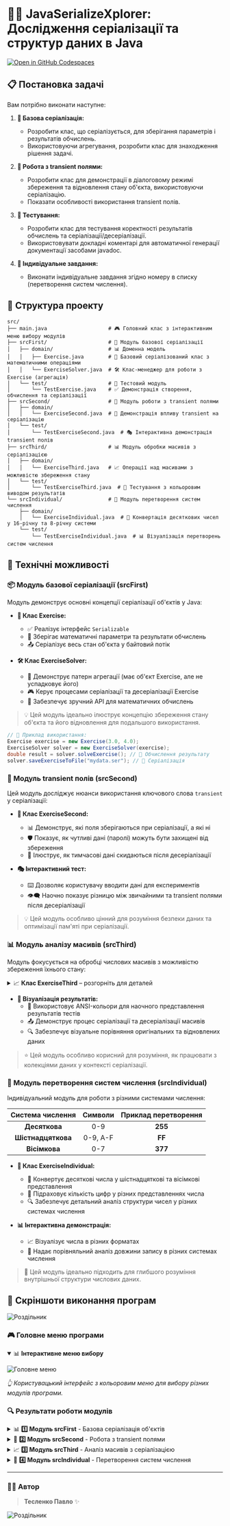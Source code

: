 # 🚀✨ JavaSerializeXplorer: Дослідження серіалізації та структур даних в Java
[![Open in GitHub Codespaces](https://github.com/codespaces/badge.svg)](https://github.com/codespaces/new?hide_repo_select=true&ref=task-2-classes-and-objects-%2804.03.25%29&repo=941975572)

## 📋 Постановка задачі

Вам потрібно виконати наступне:

1. **💾 Базова серіалізація:**
   - Розробити клас, що серіалізується, для зберігання параметрів і результатів обчислень.
   - Використовуючи агрегування, розробити клас для знаходження рішення задачі.

2. **🔐 Робота з transient полями:**
   - Розробити клас для демонстрації в діалоговому режимі збереження та відновлення стану об'єкта, використовуючи серіалізацію.
   - Показати особливості використання transient полів.

3. **🧪 Тестування:**
   - Розробити клас для тестування коректності результатів обчислень та серіалізації/десеріалізації.
   - Використовувати докладні коментарі для автоматичної генерації документації засобами javadoc.

4. **🔢 Індивідуальне завдання:**
   - Виконати індивідуальне завдання згідно номеру в списку (перетворення систем числення).

## 🌟 Структура проекту

```
src/
├── main.java                    # 🎮 Головний клас з інтерактивним меню вибору модулів
├── srcFirst/                    # 🔰 Модуль базової серіалізації
│   ├── domain/                  # 📊 Доменна модель
│   │   ├── Exercise.java        # 📝 Базовий серіалізований клас з математичними операціями
│   │   └── ExerciseSolver.java  # 🛠️ Клас-менеджер для роботи з Exercise (агрегація)
│   └── test/                    # 🧪 Тестовий модуль
│       └── TestExercise.java    # ✅ Демонстрація створення, обчислення та серіалізації
├── srcSecond/                   # 🔑 Модуль роботи з transient полями
│   ├── domain/
│   │   └── ExerciseSecond.java  # 🔐 Демонстрація впливу transient на серіалізацію
│   └── test/
│       └── TestExerciseSecond.java  # 🎭 Інтерактивна демонстрація transient полів
├── srcThird/                    # 📊 Модуль обробки масивів з серіалізацією
│   ├── domain/
│   │   └── ExerciseThird.java   # 📈 Операції над масивами з можливістю збереження стану
│   └── test/
│       └── TestExerciseThird.java  # 🌈 Тестування з кольоровим виводом результатів
└── srcIndividual/               # 🧮 Модуль перетворення систем числення
    ├── domain/
    │   └── ExerciseIndividual.java  # 🔢 Конвертація десяткових чисел у 16-річну та 8-річну системи
    └── test/
        └── TestExerciseIndividual.java  # 📊 Візуалізація перетворень систем числення
```

## 🔧 Технічні можливості

### 📦 Модуль базової серіалізації (srcFirst)

Модуль демонструє основні концепції серіалізації об'єктів у Java:

- **🧩 Клас Exercise:**
  - ✅ Реалізує інтерфейс `Serializable`
  - 💾 Зберігає математичні параметри та результати обчислень
  - 📤 Серіалізує весь стан об'єкта у байтовий потік

- **🛠️ Клас ExerciseSolver:**
  - 🔗 Демонструє патерн агрегації (має об'єкт Exercise, але не успадковує його)
  - 🎮 Керує процесами серіалізації та десеріалізації Exercise
  - 🧮 Забезпечує зручний API для математичних обчислень

> 💡 Цей модуль ідеально ілюструє концепцію збереження стану об'єкта та його відновлення для подальшого використання.

```java
// 📝 Приклад використання:
Exercise exercise = new Exercise(3.0, 4.0);
ExerciseSolver solver = new ExerciseSolver(exercise);
double result = solver.solveExercise(); // 🧮 Обчислення результату
solver.saveExerciseToFile("mydata.ser"); // 💾 Серіалізація
```

### 🔑 Модуль transient полів (srcSecond)

Цей модуль досліджує нюанси використання ключового слова `transient` у серіалізації:

- **🔐 Клас ExerciseSecond:**
  - 📊 Демонструє, які поля зберігаються при серіалізації, а які ні
  - 🛡️ Показує, як чутливі дані (паролі) можуть бути захищені від збереження
  - 🔄 Ілюструє, як тимчасові дані скидаються після десеріалізації

- **🎭 Інтерактивний тест:**
  - ⌨️ Дозволяє користувачу вводити дані для експериментів
  - 👁️‍🗨️ Наочно показує різницю між звичайними та transient полями після десеріалізації

> 💡 Цей модуль особливо цінний для розуміння безпеки даних та оптимізації пам'яті при серіалізації.

### 📊 Модуль аналізу масивів (srcThird)

Модуль фокусується на обробці числових масивів з можливістю збереження їхнього стану:

<details>
<summary>📈 <b>Клас ExerciseThird</b> – розгорніть для деталей</summary>

- 🧮 Реалізує різноманітні алгоритми обробки масивів:
  - ➕ Сума елементів
  - ➗ Середнє значення
  - ⬇️ Мінімальне значення
  - ⬆️ Максимальне значення
- 💾 Підтримує серіалізацію та десеріалізацію масивів
- 🛠️ Забезпечує зручний API для аналізу числових даних

</details>

- **🌈 Візуалізація результатів:**
  - 🎨 Використовує ANSI-кольори для наочного представлення результатів тестів
  - 📤 Демонструє процес серіалізації та десеріалізації масивів
  - 🔍 Забезпечує візуальне порівняння оригінальних та відновлених даних

> ⭐ Цей модуль особливо корисний для розуміння, як працювати з колекціями даних у контексті серіалізації.

### 🧮 Модуль перетворення систем числення (srcIndividual)

Індивідуальний модуль для роботи з різними системами числення:

| Система числення | Символи | Приклад перетворення |
|:----------------:|:-------:|:--------------------:|
| **Десяткова**    | 0-9     | **255**              |
| **Шістнадцяткова** | 0-9, A-F | **FF**               |
| **Вісімкова**    | 0-7     | **377**              |

- **🔢 Клас ExerciseIndividual:**
  - 🔄 Конвертує десяткові числа у шістнадцяткові та вісімкові представлення
  - 🔢 Підраховує кількість цифр у різних представленнях числа
  - 🔍 Забезпечує детальний аналіз структури чисел у різних системах числення

- **📊 Інтерактивна демонстрація:**
  - 📈 Візуалізує числа в різних форматах
  - 📏 Надає порівняльний аналіз довжини запису в різних системах числення

> 🌟 Цей модуль ідеально підходить для глибшого розуміння внутрішньої структури числових даних.

## 📸 Скріншоти виконання програм

![Роздільник](https://i.imgur.com/waxVImv.png)

### 🎮 Головне меню програми

<details open>
<summary>📊 <b>Інтерактивне меню вибору</b></summary>

![Головне меню](https://i.imgur.com/fGV8zXX.png)

*👆 Користувацький інтерфейс з кольоровим меню для вибору різних модулів програми.*
</details>

### 🔍 Результати роботи модулів

<details>
<summary>📊 <b>1️⃣ Модуль srcFirst</b> - Базова серіалізація об'єктів</summary>

![Результати модуля srcFirst](https://i.imgur.com/MfbAE4X.png)

*👆 Демонстрація роботи з об'єктами Exercise та їх серіалізації/десеріалізації.*
</details>

<details>
<summary>🔐 <b>2️⃣ Модуль srcSecond</b> - Робота з transient полями</summary>

![Результати модуля srcSecond](https://i.imgur.com/LK9xzvP.png)

*👆 Ілюстрація впливу ключового слова transient на серіалізацію полів.*
</details>

<details>
<summary>📈 <b>3️⃣ Модуль srcThird</b> - Аналіз масивів з серіалізацією</summary>

![Результати модуля srcThird](https://i.imgur.com/4NAzWrP.png)

*👆 Наочне представлення роботи з масивами та результатів їх обробки.*
</details>

<details>
<summary>🧮 <b>4️⃣ Модуль srcIndividual</b> - Перетворення систем числення</summary>

![Результати модуля srcIndividual](https://i.imgur.com/Y95DwVc.png)

*👆 Візуалізація результатів перетворення чисел між різними системами числення.*
</details>

---

### 👨‍💻 Автор
> **Тесленко Павло** ✨

![Роздільник](https://raw.githubusercontent.com/andreasbm/readme/master/assets/lines/rainbow.png)
